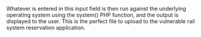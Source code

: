 Whatever is entered in this input field is then run against the underlying operating system using the system() PHP function, and the output is displayed to the user. This is the perfect file to upload to the vulnerable rail system reservation application. 
